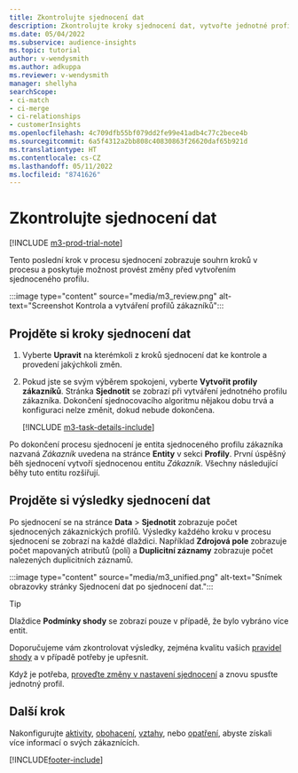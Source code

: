 ```yaml
---
title: Zkontrolujte sjednocení dat
description: Zkontrolujte kroky sjednocení dat, vytvořte jednotné profily zákazníků a zkontrolujte výsledky
ms.date: 05/04/2022
ms.subservice: audience-insights
ms.topic: tutorial
author: v-wendysmith
ms.author: adkuppa
ms.reviewer: v-wendysmith
manager: shellyha
searchScope:
- ci-match
- ci-merge
- ci-relationships
- customerInsights
ms.openlocfilehash: 4c709dfb55bf079dd2fe99e41adb4c77c2bece4b
ms.sourcegitcommit: 6a5f4312a2bb808c40830863f26620daf65b921d
ms.translationtype: HT
ms.contentlocale: cs-CZ
ms.lasthandoff: 05/11/2022
ms.locfileid: "8741626"
---
```

# <a name="review-data-unification"></a>Zkontrolujte sjednocení dat

[!INCLUDE [m3-prod-trial-note](includes/m3-prod-trial-note.md)]

Tento poslední krok v procesu sjednocení zobrazuje souhrn kroků v procesu a poskytuje možnost provést změny před vytvořením sjednoceného profilu.

:::image type="content" source="media/m3_review.png" alt-text="Screenshot Kontrola a vytváření profilů zákazníků":::

## <a name="review-the-data-unification-steps"></a>Projděte si kroky sjednocení dat

1. Vyberte **Upravit** na kterémkoli z kroků sjednocení dat ke kontrole a provedení jakýchkoli změn.

1. Pokud jste se svým výběrem spokojeni, vyberte **Vytvořit profily zákazníků**. Stránka **Sjednotit** se zobrazí při vytváření jednotného profilu zákazníka. Dokončení sjednocovacího algoritmu nějakou dobu trvá a konfiguraci nelze změnit, dokud nebude dokončena.

   [!INCLUDE [m3-task-details-include](includes/m3-task-details.md)]

Po dokončení procesu sjednocení je entita sjednoceného profilu zákazníka nazvaná *Zákazník* uvedena na stránce **Entity** v sekci **Profily**. První úspěšný běh sjednocení vytvoří sjednocenou entitu *Zákazník*. Všechny následující běhy tuto entitu rozšiřují.

## <a name="review-the-results-of-data-unification"></a>Projděte si výsledky sjednocení dat

Po sjednocení se na stránce **Data** > **Sjednotit** zobrazuje počet sjednocených zákaznických profilů. Výsledky každého kroku v procesu sjednocení se zobrazí na každé dlaždici. Například **Zdrojová pole** zobrazuje počet mapovaných atributů (polí) a **Duplicitní záznamy** zobrazuje počet nalezených duplicitních záznamů.

:::image type="content" source="media/m3_unified.png" alt-text="Snímek obrazovky stránky Sjednocení dat po sjednocení dat.":::

> [!TIP]
> Dlaždice **Podmínky shody** se zobrazí pouze v případě, že bylo vybráno více entit.

Doporučujeme vám zkontrolovat výsledky, zejména kvalitu vašich [pravidel shody](data-unification-update.md#manage-match-rules) a v případě potřeby je upřesnit.

Když je potřeba, [proveďte změny v nastavení sjednocení](data-unification-update.md) a znovu spusťte jednotný profil.

## <a name="next-step"></a>Další krok

Nakonfigurujte [aktivity](activities.md), [obohacení](enrichment-hub.md), [vztahy](relationships.md), nebo [opatření](measures.md), abyste získali více informací o svých zákaznících.

[!INCLUDE[footer-include](includes/footer-banner.md)]
